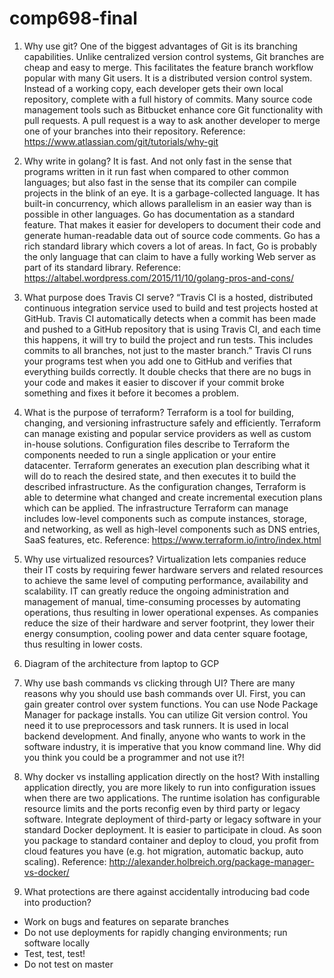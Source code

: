# comp698-final
1) Why use git?
One of the biggest advantages of Git is its branching capabilities. Unlike centralized version control systems, Git branches are cheap and easy to merge. This facilitates the feature branch workflow popular with many Git users. It is a distributed version control system. Instead of a working copy, each developer gets their own local repository, complete with a full history of commits. Many source code management tools such as Bitbucket enhance core Git functionality with pull requests. A pull request is a way to ask another developer to merge one of your branches into their repository. 
Reference: https://www.atlassian.com/git/tutorials/why-git

2) Why write in golang? 
It is fast. And not only fast in the sense that programs written in it run fast when compared to other common languages; but also fast in the sense that its compiler can compile projects in the blink of an eye. It is a garbage-collected language. It has built-in concurrency, which allows parallelism in an easier way than is possible in other languages. Go has documentation as a standard feature. That makes it easier for developers to document their code and generate human-readable data out of source code comments. Go has a rich standard library which covers a lot of areas. In fact, Go is probably the only language that can claim to have a fully working Web server as part of its standard library.
Reference: https://altabel.wordpress.com/2015/11/10/golang-pros-and-cons/

3) What purpose does Travis CI serve?
“Travis CI is a hosted, distributed continuous integration service used to build and test projects hosted at GitHub. Travis CI automatically detects when a commit has been made and pushed to a GitHub repository that is using Travis CI, and each time this happens, it will try to build the project and run tests. This includes commits to all branches, not just to the master branch.” 
Travis CI runs your programs test when you add one to GitHub and verifies that everything builds correctly. It double checks that there are no bugs in your code and makes it easier to discover if your commit broke something and fixes it before it becomes a problem. 

4) What is the purpose of terraform?
Terraform is a tool for building, changing, and versioning infrastructure safely and efficiently. Terraform can manage existing and popular service providers as well as custom in-house solutions. Configuration files describe to Terraform the components needed to run a single application or your entire datacenter. Terraform generates an execution plan describing what it will do to reach the desired state, and then executes it to build the described infrastructure. As the configuration changes, Terraform is able to determine what changed and create incremental execution plans which can be applied. The infrastructure Terraform can manage includes low-level components such as compute instances, storage, and networking, as well as high-level components such as DNS entries, SaaS features, etc.
Reference: https://www.terraform.io/intro/index.html

5) Why use virtualized resources?
Virtualization lets companies reduce their IT costs by requiring fewer hardware servers and related resources to achieve the same level of computing performance, availability and scalability. IT can greatly reduce the ongoing administration and management of manual, time-consuming processes by automating operations, thus resulting in lower operational expenses. As companies reduce the size of their hardware and server footprint, they lower their energy consumption, cooling power and data center square footage, thus resulting in lower costs.

6) Diagram of the architecture from laptop to GCP
 
7) Why use bash commands vs clicking through UI?
There are many reasons why you should use bash commands over UI. First, you can gain greater control over system functions. You can use Node Package Manager for package installs. You can utilize Git version control. You need it to use preprocessors and task runners. It is used in local backend development. And finally, anyone who wants to work in the software industry, it is imperative that you know command line. Why did you think you could be a programmer and not use it?!

8) Why docker vs installing application directly on the host?
With installing application directly, you are more likely to run into configuration issues when there are two applications. The runtime isolation has configurable resource limits and the ports reconfig even by third party or legacy software. Integrate deployment of third-party or legacy software in your standard Docker deployment. It is easier to participate in cloud. As soon you package to standard container and deploy to cloud, you profit from cloud features you have (e.g. hot migration, automatic backup, auto scaling).
Reference: http://alexander.holbreich.org/package-manager-vs-docker/

9) What protections are there against accidentally introducing bad code into production?
* Work on bugs and features on separate branches
* Do not use deployments for rapidly changing environments; run software locally
* Test, test, test!
* Do not test on master


